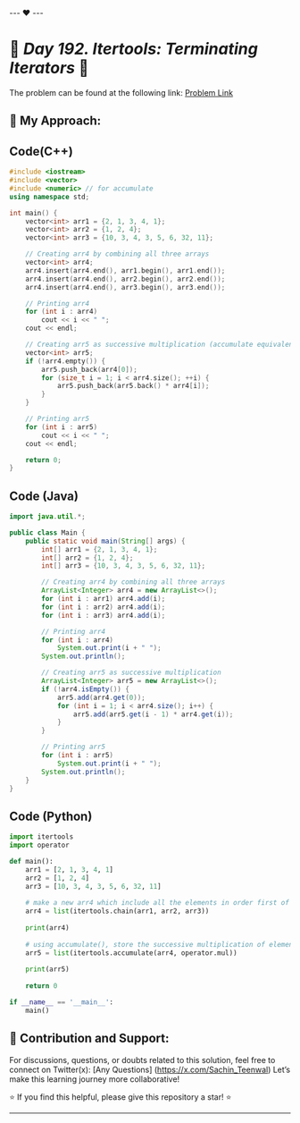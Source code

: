 --- ❤️ ---

# 🚀 _Day 192. Itertools: Terminating Iterators_ 🧠


The problem can be found at the following link: [Problem Link](https://www.interviewbit.com/problems/itertools-terminating-iterators/)

## 🎯 **My Approach:**


## Code(C++)
```cpp
#include <iostream>
#include <vector>
#include <numeric> // for accumulate
using namespace std;

int main() {
    vector<int> arr1 = {2, 1, 3, 4, 1};
    vector<int> arr2 = {1, 2, 4};
    vector<int> arr3 = {10, 3, 4, 3, 5, 6, 32, 11};

    // Creating arr4 by combining all three arrays
    vector<int> arr4;
    arr4.insert(arr4.end(), arr1.begin(), arr1.end());
    arr4.insert(arr4.end(), arr2.begin(), arr2.end());
    arr4.insert(arr4.end(), arr3.begin(), arr3.end());

    // Printing arr4
    for (int i : arr4)
        cout << i << " ";
    cout << endl;

    // Creating arr5 as successive multiplication (accumulate equivalent)
    vector<int> arr5;
    if (!arr4.empty()) {
        arr5.push_back(arr4[0]);
        for (size_t i = 1; i < arr4.size(); ++i) {
            arr5.push_back(arr5.back() * arr4[i]);
        }
    }

    // Printing arr5
    for (int i : arr5)
        cout << i << " ";
    cout << endl;

    return 0;
}

```

## Code (Java)

```java
import java.util.*;

public class Main {
    public static void main(String[] args) {
        int[] arr1 = {2, 1, 3, 4, 1};
        int[] arr2 = {1, 2, 4};
        int[] arr3 = {10, 3, 4, 3, 5, 6, 32, 11};

        // Creating arr4 by combining all three arrays
        ArrayList<Integer> arr4 = new ArrayList<>();
        for (int i : arr1) arr4.add(i);
        for (int i : arr2) arr4.add(i);
        for (int i : arr3) arr4.add(i);

        // Printing arr4
        for (int i : arr4)
            System.out.print(i + " ");
        System.out.println();

        // Creating arr5 as successive multiplication
        ArrayList<Integer> arr5 = new ArrayList<>();
        if (!arr4.isEmpty()) {
            arr5.add(arr4.get(0));
            for (int i = 1; i < arr4.size(); i++) {
                arr5.add(arr5.get(i - 1) * arr4.get(i));
            }
        }

        // Printing arr5
        for (int i : arr5)
            System.out.print(i + " ");
        System.out.println();
    }
}

```

## Code (Python)

```python
import itertools
import operator

def main():
    arr1 = [2, 1, 3, 4, 1]
    arr2 = [1, 2, 4]
    arr3 = [10, 3, 4, 3, 5, 6, 32, 11]
    
    # make a new arr4 which include all the elements in order first of arr1 then arr2 and then arr3
    arr4 = list(itertools.chain(arr1, arr2, arr3))
    
    print(arr4)
    
    # using accumulate(), store the successive multiplication of elements of arr4 in a new list arr5
    arr5 = list(itertools.accumulate(arr4, operator.mul))
    
    print(arr5)
    
    return 0

if __name__ == '__main__':
    main()

```



## 🎯 **Contribution and Support:**

For discussions, questions, or doubts related to this solution, feel free to connect on Twitter(x): [Any Questions] (https://x.com/Sachin_Teenwal) Let’s make this learning journey more collaborative!

⭐ If you find this helpful, please give this repository a star! ⭐

---
